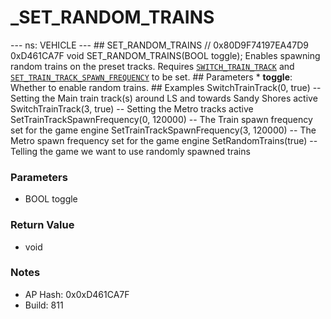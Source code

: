 # _SET_RANDOM_TRAINS

--- ns: VEHICLE --- ## SET_RANDOM_TRAINS  // 0x80D9F74197EA47D9 0xD461CA7F void SET_RANDOM_TRAINS(BOOL toggle);  Enables spawning random trains on the preset tracks.  Requires [`SWITCH_TRAIN_TRACK`](#_0xFD813BB7DB977F20) and [`SET_TRAIN_TRACK_SPAWN_FREQUENCY`](#_0x21973BBF8D17EDFA) to be set.  ## Parameters * **toggle**: Whether to enable random trains.  ## Examples SwitchTrainTrack(0, true) -- Setting the Main train track(s) around LS and towards Sandy Shores active SwitchTrainTrack(3, true) -- Setting the Metro tracks active SetTrainTrackSpawnFrequency(0, 120000) -- The Train spawn frequency set for the game engine SetTrainTrackSpawnFrequency(3, 120000) -- The Metro spawn frequency set for the game engine SetRandomTrains(true) -- Telling the game we want to use randomly spawned trains

### Parameters
* BOOL toggle

### Return Value
* void

### Notes
* AP Hash: 0x0xD461CA7F
* Build: 811

